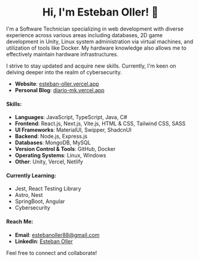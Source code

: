 
<h1 align="center">
   Hi, I'm Esteban Oller! 👋
</h1>


I'm a Software Technician specializing in web development with diverse experience across various areas including databases, 2D game development in Unity, Linux system administration via virtual machines, and utilization of tools like Docker. My hardware knowledge also allows me to effectively maintain hardware infrastructures.

I strive to stay updated and acquire new skills. Currently, I'm keen on delving deeper into the realm of cybersecurity.

- **Website**: [esteban-oller.vercel.app](https://esteban-oller.vercel.app/)
- **Personal Blog**: [diario-mk.vercel.app](https://diario-mk.vercel.app/)
  
#### Skills:

- **Languages**: JavaScript, TypeScript, Java, C#
- **Frontend**: React.js, Next.js, Vite.js, HTML & CSS, Tailwind CSS, SASS
- **UI Frameworks**: MaterialUI, Swipper, ShadcnUI
- **Backend**: Node.js, Express.js
- **Databases**: MongoDB, MySQL
- **Version Control & Tools**: GitHub, Docker
- **Operating Systems**: Linux, Windows
- **Other**: Unity, Vercel, Netlify

#### Currently Learning:

- Jest, React Testing Library
- Astro, Nest
- SpringBoot, Angular
- Cybersecurity

#### Reach Me:
- **Email**: estebanoller88@gmail.com
- **LinkedIn**: [Esteban Oller](https://www.linkedin.com/in/esteban-oller-2b7a5a153/)

Feel free to connect and collaborate!
